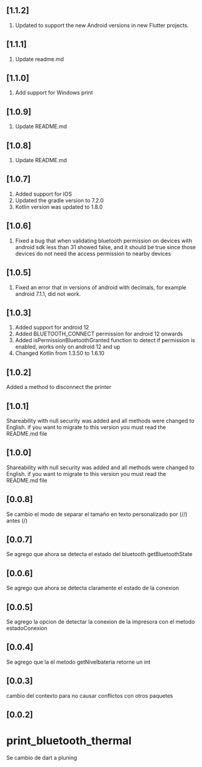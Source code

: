 ## [1.1.2]

1. Updated to support the new Android versions in new Flutter projects.

## [1.1.1]

1. Update readme.md

## [1.1.0]

1. Add support for Windows print

## [1.0.9]

1. Update README.md

## [1.0.8]

1. Update README.md

## [1.0.7]

1. Added support for IOS
2. Updated the gradle version to 7.2.0
3. Kotlin version was updated to 1.8.0


## [1.0.6]

1. Fixed a bug that when validating bluetooth permission on devices with android sdk less than 31 showed false, and it should be true since those devices do not need the access permission to nearby devices

## [1.0.5]

1. Fixed an error that in versions of android with decimals, for example android 7.1.1, did not work.

## [1.0.3]

1. Added support for android 12
2. Added BLUETOOTH_CONNECT permission for android 12 onwards
3. Added isPermissionBluetoothGranted function to detect if permission is enabled, works only on android 12 and up
4. Changed Kotlin from 1.3.50 to 1.6.10

## [1.0.2]

Added a method to disconnect the printer

## [1.0.1]

Shareability with null security was added and all methods were changed to English.
if you want to migrate to this version you must read the README.md file

## [1.0.0]

Shareability with null security was added and all methods were changed to English.
if you want to migrate to this version you must read the README.md file

## [0.0.8]

Se cambio el modo de separar el tamaño en texto personalizado por (//) antes (/)

## [0.0.7]

Se agrego que ahora se detecta el estado del bluetooth getBluetoothState

## [0.0.6]

Se agrego que ahora se detecta claramente el estado de la conexion

## [0.0.5]

Se agrego la opcion de detectar la conexion de la impresora con el metodo estadoConexion

## [0.0.4]

Se agrego que la el metodo getNivelbateria retorne un int

## [0.0.3]

cambio del contexto para no causar conflictos con otros paquetes

## [0.0.2]

# print_bluetooth_thermal

Se cambio de dart a pluning

